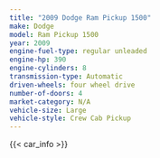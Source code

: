 ```yaml
---
title: "2009 Dodge Ram Pickup 1500"
make: Dodge
model: Ram Pickup 1500
year: 2009
engine-fuel-type: regular unleaded
engine-hp: 390
engine-cylinders: 8
transmission-type: Automatic
driven-wheels: four wheel drive
number-of-doors: 4
market-category: N/A
vehicle-size: Large
vehicle-style: Crew Cab Pickup
---
```


{{< car_info >}}
